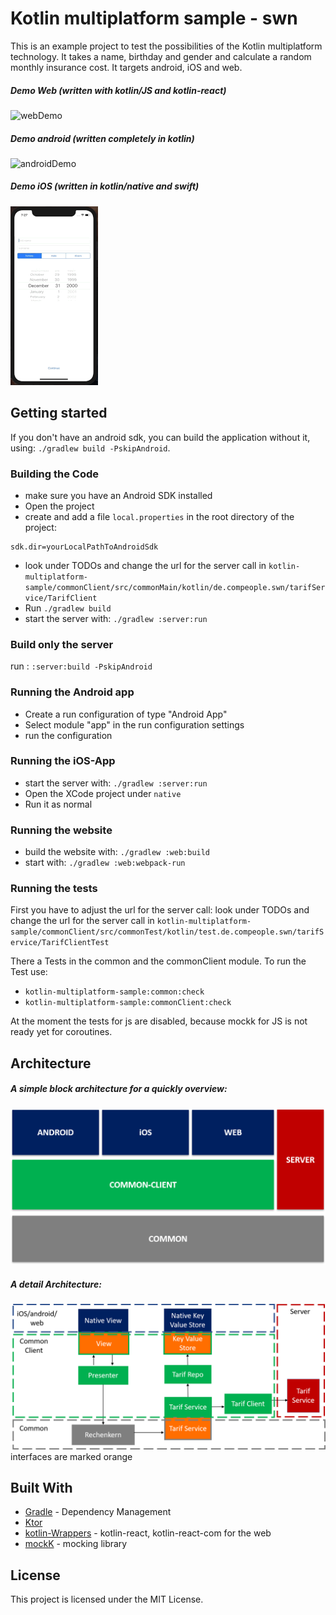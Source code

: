 # Kotlin multiplatform sample - swn 

This is an example project to test the possibilities of the Kotlin multiplatform technology. 
It takes a name, birthday and gender and calculate a random monthly insurance cost.
It targets android, iOS and web. 

##### Demo Web  (written with kotlin/JS and kotlin-react)
![webDemo](art/webAppGifLow.gif)

##### Demo android (written completely in kotlin) 
![androidDemo](art/androidAppGif.gif)

##### Demo iOS (written in kotlin/native and swift)
![iOSDemo](art/iOSAppGif.gif)

## Getting started

If you don't have an android sdk, you can build the application without it, using: `./gradlew build -PskipAndroid`.

### Building the Code

+ make sure you have an Android SDK installed
+ Open the project
+ create and add a file `local.properties` in the root directory of the project:
```sbtshell
sdk.dir=yourLocalPathToAndroidSdk
```
+ look under TODOs and change the url for the server call in `kotlin-multiplatform-sample/commonClient/src/commonMain/kotlin/de.compeople.swn/tarifService/TarifClient`
+ Run `./gradlew build`
+ start the server with: `./gradlew :server:run`

### Build only the server

run : `:server:build -PskipAndroid`

### Running the Android app

+ Create a run configuration of type "Android App"
+ Select module "app" in the run configuration settings
+ run the configuration

### Running the iOS-App

+ start the server with: `./gradlew :server:run`
+ Open the XCode project under `native`
+ Run it as normal

### Running the website

+ build the website with: `./gradlew :web:build`
+ start with: `./gradlew :web:webpack-run`

### Running the tests
First you have to adjust the url for the server call: 
look under TODOs and change the url for the server call in 
`kotlin-multiplatform-sample/commonClient/src/commonTest/kotlin/test.de.compeople.swn/tarifService/TarifClientTest`
                                                      
There a Tests in the common and the commonClient module. To run the Test use: 
+ `kotlin-multiplatform-sample:common:check`
+ `kotlin-multiplatform-sample:commonClient:check`

At the moment the tests for js are disabled, because mockk for JS is not ready yet for coroutines.

## Architecture
##### A simple block architecture for a quickly overview:
![blockarchitecture](art/BlockArchitecture.png)

##### A detail Architecture: 
![Architekture](art/ArchitectureBold.png)
interfaces are marked orange


## Built With
+ [Gradle](https://gradle.org/) - Dependency Management
+ [Ktor](https://ktor.io/)
+ [kotlin-Wrappers](https://github.com/JetBrains/kotlin-wrappers) - kotlin-react, kotlin-react-com for the web
+ [mockK](https://mockk.io/) - mocking library 

## License
This project is licensed under the MIT License.
